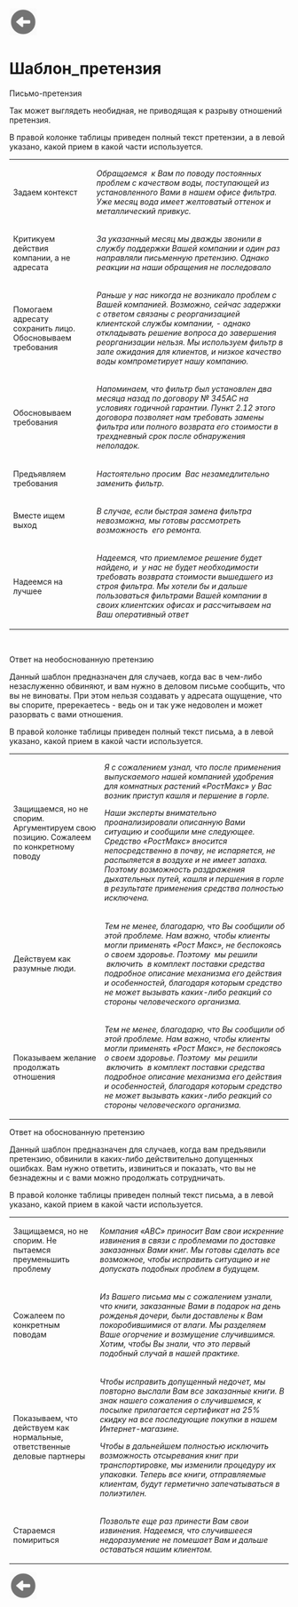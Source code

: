 <a href=README.md><img src="../img/back.jpg" width="50" height="50" /></a><p><h1>Шаблон_претензия</h1></p><p><p>Письмо-претензия</p><p>Так может выглядеть необидная, не приводящая к разрыву отношений претензия.</p><p>В правой колонке таблицы приведен полный текст претензии, а в левой указано, какой прием в какой части используется.</p><table><tr><td><p>Задаем контекст</p></td><td><p><em>Обращаемся  к Вам по поводу постоянных проблем с качеством воды, поступающей из установленного Вами в нашем офисе фильтра. Уже месяц вода имеет желтоватый оттенок и металлический привкус.</em></p></td></tr><tr><td><p>Критикуем действия компании, а не адресата</p></td><td><p><em>За указанный месяц мы дважды звонили в службу поддержки Вашей компании и один раз направляли письменную претензию. Однако реакции на наши обращения не последовало</em></p></td></tr><tr><td><p>Помогаем адресату сохранить лицо. Обосновываем требования</p></td><td><p><em>Раньше у нас никогда не возникало проблем с Вашей компанией. Возможно, сейчас задержки с ответом связаны с реорганизацией клиентской службы компании, - однако откладывать решение вопроса до завершения реорганизации нельзя. Мы используем фильтр в зале ожидания для клиентов, и низкое качество воды компрометирует нашу компанию.</em></p></td></tr><tr><td><p>Обосновываем требования</p></td><td><p><em>Напоминаем, что фильтр был установлен два месяца назад по договору № 345АС на условиях годичной гарантии. Пункт 2.12 этого договора позволяет нам требовать замены фильтра или полного возврата его стоимости в трехдневный срок после обнаружения неполадок.</em></p></td></tr><tr><td><p>Предъявляем требования</p></td><td><p><em>Настоятельно просим  Вас незамедлительно заменить фильтр.</em></p></td></tr><tr><td><p>Вместе ищем выход</p></td><td><p><em>В случае, если быстрая замена фильтра невозможна, мы готовы рассмотреть возможность  его ремонта.</em></p></td></tr><tr><td><p>Надеемся на лучшее</p></td><td><p><em>Надеемся, что приемлемое решение будет найдено, и  у нас не будет необходимости требовать возврата стоимости вышедшего из строя фильтра. Мы хотели бы и дальше пользоваться фильтрами Вашей компании в своих клиентских офисах и рассчитываем на Ваш оперативный ответ</em></p></td></tr></table><p> </p><p>Ответ на необоснованную претензию</p><p>Данный шаблон предназначен для случаев, когда вас в чем-либо незаслуженно обвиняют, и вам нужно в деловом письме сообщить, что вы не виноваты. При этом нельзя создавать у адресата ощущение, что вы спорите, пререкаетесь - ведь он и так уже недоволен и может разорвать с вами отношения.</p><p>В правой колонке таблицы приведен полный текст письма, а в левой указано, какой прием в какой части используется.</p><table><tr><td><p>Защищаемся, но не спорим. Аргументируем свою позицию. Сожалеем по конкретному поводу</p></td><td><p><em>Я с сожалением узнал, что после применения выпускаемого нашей компанией удобрения для комнатных растений «РостМакс» у Вас возник приступ кашля и першение в горле.</em></p><p><em>Наши эксперты внимательно проанализировали описанную Вами ситуацию и сообщили мне следующее. Средство «РостМакс» вносится непосредственно в почву, не испаряется, не распыляется в воздухе и не имеет запаха. Поэтому возможность раздражения дыхательных путей, кашля и першения в горле в результате применения средства полностью исключена.</em></p></td></tr><tr><td><p>Действуем как разумные люди.</p></td><td><p><em>Тем не менее, благодарю, что Вы сообщили об этой проблеме. Нам важно, чтобы клиенты могли применять «Рост Макс», не беспокоясь о своем здоровье. Поэтому  мы решили  включить  в комплект поставки средства подробное описание механизма его действия и особенностей, благодаря которым средство не может вызывать каких-либо реакций со стороны человеческого организма.</em></p></td></tr><tr><td><p>Показываем желание продолжать отношения</p></td><td><p><em>Тем не менее, благодарю, что Вы сообщили об этой проблеме. Нам важно, чтобы клиенты могли применять «Рост Макс», не беспокоясь о своем здоровье. Поэтому  мы решили  включить  в комплект поставки средства подробное описание механизма его действия и особенностей, благодаря которым средство не может вызывать каких-либо реакций со стороны человеческого организма.</em></p></td></tr></table><p>Ответ на обоснованную претензию</p><p>Данный шаблон предназначен для случаев, когда вам предъявили претензию, обвинили в каких-либо действительно допущенных ошибках. Вам нужно ответить, извиниться и показать, что вы не безнадежны и с вами можно продолжать сотрудничать.</p><p>В правой колонке таблицы приведен полный текст письма, а в левой указано, какой прием в какой части используется.</p><table><tr><td><p>Защищаемся, но не спорим. Не пытаемся преуменьшить проблему</p></td><td><p><em>Компания «АВС» приносит Вам свои искренние извинения в связи с проблемами по доставке заказанных Вами книг. Мы готовы сделать все возможное, чтобы исправить ситуацию и не допускать подобных проблем в будущем.</em></p></td></tr><tr><td><p>Сожалеем по конкретным поводам</p></td><td><p><em>Из Вашего письма мы с сожалением узнали, что книги, заказанные Вами в подарок на день рожденья дочери, были доставлены к Вам покоробившимися от влаги. Мы разделяем Ваше огорчение и возмущение случившимся. Хотим, чтобы Вы знали, что это первый подобный случай в нашей практике.</em></p></td></tr><tr><td><p>Показываем, что действуем как нормальные, ответственные деловые партнеры</p></td><td><p><em>Чтобы исправить допущенный недочет, мы повторно выслали Вам все заказанные книги. В знак нашего сожаления о случившемся, к посылке прилагается сертификат на 25% скидку на все последующие покупки в нашем Интернет-магазине.</em></p><p><em>Чтобы в дальнейшем полностью исключить возможность отсыревания книг при транспортировке, мы изменили процедуру их упаковки. Теперь все книги, отправляемые клиентам, будут герметично запечатываться в полиэтилен.</em></p></td></tr><tr><td><p>Стараемся помириться</p></td><td><p><em>Позвольте еще раз принести Вам свои извинения. Надеемся, что случившееся недоразумение не помешает Вам и дальше оставаться нашим клиентом.</em></p></td></tr></table><a href=README.md><img src="../img/back.jpg" width="50" height="50" /></a>
